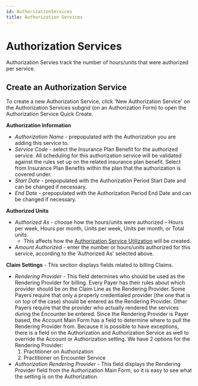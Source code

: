 ```yaml
---
id: AuthorizationServices
title: Authorization Services
---
```


# Authorization Services 
Authorization Servies track the number of hours/units that were authorized per service. 

##  Create an Authorization Service

To create a new Authorization Service, click 'New Authorization Service' on the Authorization Services subgrid (on an Authorization Form) to open the Authorization Service Quick Create.

**Authorization Information**
- *Authorization Name* - prepopulated with the Authorization you are adding this service to.
- *Service Code* - select the Insurance Plan Benefit for the authorized service. All scheduling for this authorization service will be validated against the rules set up on the related insurance plan benefit. Select from Insurance Plan Benefits within the plan that the authorization is covered under.
- *Start Date* - prepopulated with the Authorization Period Start Date and can be changed if necessary.
- *End Date* - prepopulated with the Authorization Period End Date and can be changed if necessary.

**Authorized Units**
- *Authorized As* - choose how the hours/units were authorized – Hours per week, Hours per month, Units per week, Units per month, or Total units. 
    - This affects how the [Authorization Service Utilization](../Scheduling/Utilization.md/#authorization-service-utilizations) will be created.
- *Amount Authorized* - enter the number or hours/units authorized for this service, according to the 'Authorized As' selected above.

**Claim Settings** - This section displays fields related to billing Claims. 
- *Rendering Provider* - This field determines who should be used as the Rendering Provider for billing. Every Payer has their rules about which provider should be on the Claim Line as the Rendering Provider. Some Payers require that only a properly credentialed provider (the one that is on top of the case) should be entered as the Rendering Provider. Other Payers require that the provider who actually rendered the services during the Encounter be entered. Since the Rendering Provider is Payer based, the Account Main Form has a field to determine where to pull the Rendering Provider from. Because it is possible to have exceptions, there is a field on the Authorization and Authorization Service as well to override the Account or Authorization setting. We have 2 options for the Rendering Provider: 
    1. Practitioner on Authorization
    2. Practitioner on Encounter Service
- *Authorization Rendering Provider* - This field displays the Rendering Provider field from the Authorization Main Form, so it is easy to see what the setting is on the Authorization. 



